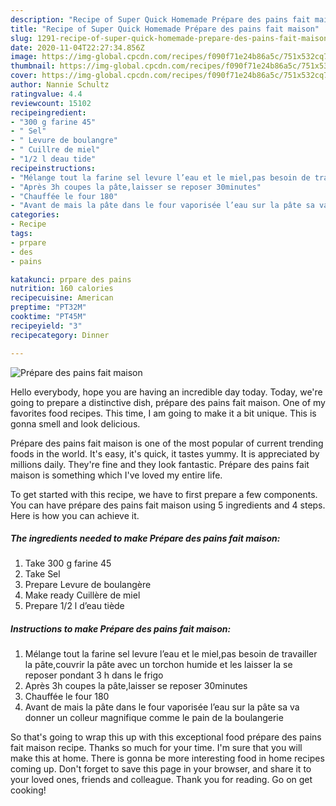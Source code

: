 ```yaml
---
description: "Recipe of Super Quick Homemade Prépare des pains fait maison"
title: "Recipe of Super Quick Homemade Prépare des pains fait maison"
slug: 1291-recipe-of-super-quick-homemade-prepare-des-pains-fait-maison
date: 2020-11-04T22:27:34.856Z
image: https://img-global.cpcdn.com/recipes/f090f71e24b86a5c/751x532cq70/prepare-des-pains-fait-maison-photo-principale-de-la-recette.jpg
thumbnail: https://img-global.cpcdn.com/recipes/f090f71e24b86a5c/751x532cq70/prepare-des-pains-fait-maison-photo-principale-de-la-recette.jpg
cover: https://img-global.cpcdn.com/recipes/f090f71e24b86a5c/751x532cq70/prepare-des-pains-fait-maison-photo-principale-de-la-recette.jpg
author: Nannie Schultz
ratingvalue: 4.4
reviewcount: 15102
recipeingredient:
- "300 g farine 45"
- " Sel"
- " Levure de boulangre"
- " Cuillre de miel"
- "1/2 l deau tide"
recipeinstructions:
- "Mélange tout la farine sel levure l’eau et le miel,pas besoin de travailler la pâte,couvrir la pâte avec un torchon humide et les laisser la se reposer pondant 3 h dans le frigo"
- "Après 3h coupes la pâte,laisser se reposer 30minutes"
- "Chauffée le four 180"
- "Avant de mais la pâte dans le four vaporisée l’eau sur la pâte sa va donner un colleur magnifique comme le pain de la boulangerie"
categories:
- Recipe
tags:
- prpare
- des
- pains

katakunci: prpare des pains 
nutrition: 160 calories
recipecuisine: American
preptime: "PT32M"
cooktime: "PT45M"
recipeyield: "3"
recipecategory: Dinner

---
```



![Prépare des pains fait maison](https://img-global.cpcdn.com/recipes/f090f71e24b86a5c/751x532cq70/prepare-des-pains-fait-maison-photo-principale-de-la-recette.jpg)

Hello everybody, hope you are having an incredible day today. Today, we're going to prepare a distinctive dish, prépare des pains fait maison. One of my favorites food recipes. This time, I am going to make it a bit unique. This is gonna smell and look delicious.



Prépare des pains fait maison is one of the most popular of current trending foods in the world. It's easy, it's quick, it tastes yummy. It is appreciated by millions daily. They're fine and they look fantastic. Prépare des pains fait maison is something which I've loved my entire life.


To get started with this recipe, we have to first prepare a few components. You can have prépare des pains fait maison using 5 ingredients and 4 steps. Here is how you can achieve it.

<!--inarticleads1-->

##### The ingredients needed to make Prépare des pains fait maison:

1. Take 300 g farine 45
1. Take  Sel
1. Prepare  Levure de boulangère
1. Make ready  Cuillère de miel
1. Prepare 1/2 l d’eau tiède




<!--inarticleads2-->

##### Instructions to make Prépare des pains fait maison:

1. Mélange tout la farine sel levure l’eau et le miel,pas besoin de travailler la pâte,couvrir la pâte avec un torchon humide et les laisser la se reposer pondant 3 h dans le frigo
1. Après 3h coupes la pâte,laisser se reposer 30minutes
1. Chauffée le four 180
1. Avant de mais la pâte dans le four vaporisée l’eau sur la pâte sa va donner un colleur magnifique comme le pain de la boulangerie




So that's going to wrap this up with this exceptional food prépare des pains fait maison recipe. Thanks so much for your time. I'm sure that you will make this at home. There is gonna be more interesting food in home recipes coming up. Don't forget to save this page in your browser, and share it to your loved ones, friends and colleague. Thank you for reading. Go on get cooking!
